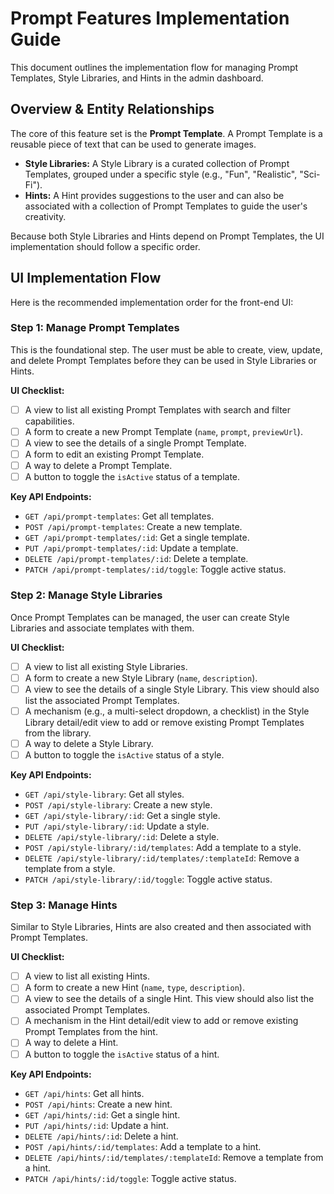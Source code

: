 # Prompt Features Implementation Guide

This document outlines the implementation flow for managing Prompt Templates, Style Libraries, and Hints in the admin dashboard.

## Overview & Entity Relationships

The core of this feature set is the **Prompt Template**. A Prompt Template is a reusable piece of text that can be used to generate images.

-   **Style Libraries:** A Style Library is a curated collection of Prompt Templates, grouped under a specific style (e.g., "Fun", "Realistic", "Sci-Fi").
-   **Hints:** A Hint provides suggestions to the user and can also be associated with a collection of Prompt Templates to guide the user's creativity.

Because both Style Libraries and Hints depend on Prompt Templates, the UI implementation should follow a specific order.

## UI Implementation Flow

Here is the recommended implementation order for the front-end UI:

### Step 1: Manage Prompt Templates

This is the foundational step. The user must be able to create, view, update, and delete Prompt Templates before they can be used in Style Libraries or Hints.

**UI Checklist:**

-   [ ] A view to list all existing Prompt Templates with search and filter capabilities.
-   [ ] A form to create a new Prompt Template (`name`, `prompt`, `previewUrl`).
-   [ ] A view to see the details of a single Prompt Template.
-   [ ] A form to edit an existing Prompt Template.
-   [ ] A way to delete a Prompt Template.
-   [ ] A button to toggle the `isActive` status of a template.

**Key API Endpoints:**

-   `GET /api/prompt-templates`: Get all templates.
-   `POST /api/prompt-templates`: Create a new template.
-   `GET /api/prompt-templates/:id`: Get a single template.
-   `PUT /api/prompt-templates/:id`: Update a template.
-   `DELETE /api/prompt-templates/:id`: Delete a template.
-   `PATCH /api/prompt-templates/:id/toggle`: Toggle active status.

### Step 2: Manage Style Libraries

Once Prompt Templates can be managed, the user can create Style Libraries and associate templates with them.

**UI Checklist:**

-   [ ] A view to list all existing Style Libraries.
-   [ ] A form to create a new Style Library (`name`, `description`).
-   [ ] A view to see the details of a single Style Library. This view should also list the associated Prompt Templates.
-   [ ] A mechanism (e.g., a multi-select dropdown, a checklist) in the Style Library detail/edit view to add or remove existing Prompt Templates from the library.
-   [ ] A way to delete a Style Library.
-   [ ] A button to toggle the `isActive` status of a style.

**Key API Endpoints:**

-   `GET /api/style-library`: Get all styles.
-   `POST /api/style-library`: Create a new style.
-   `GET /api/style-library/:id`: Get a single style.
-   `PUT /api/style-library/:id`: Update a style.
-   `DELETE /api/style-library/:id`: Delete a style.
-   `POST /api/style-library/:id/templates`: Add a template to a style.
-   `DELETE /api/style-library/:id/templates/:templateId`: Remove a template from a style.
-   `PATCH /api/style-library/:id/toggle`: Toggle active status.

### Step 3: Manage Hints

Similar to Style Libraries, Hints are also created and then associated with Prompt Templates.

**UI Checklist:**

-   [ ] A view to list all existing Hints.
-   [ ] A form to create a new Hint (`name`, `type`, `description`).
-   [ ] A view to see the details of a single Hint. This view should also list the associated Prompt Templates.
-   [ ] A mechanism in the Hint detail/edit view to add or remove existing Prompt Templates from the hint.
-   [ ] A way to delete a Hint.
-   [ ] A button to toggle the `isActive` status of a hint.

**Key API Endpoints:**

-   `GET /api/hints`: Get all hints.
-   `POST /api/hints`: Create a new hint.
-   `GET /api/hints/:id`: Get a single hint.
-   `PUT /api/hints/:id`: Update a hint.
-   `DELETE /api/hints/:id`: Delete a hint.
-   `POST /api/hints/:id/templates`: Add a template to a hint.
-   `DELETE /api/hints/:id/templates/:templateId`: Remove a template from a hint.
-   `PATCH /api/hints/:id/toggle`: Toggle active status.
